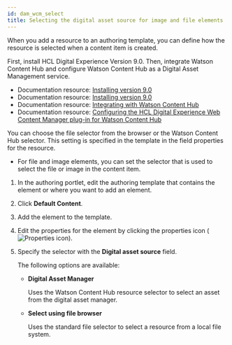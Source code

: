 ```yaml
---
id: dam_wcm_select
title: Selecting the digital asset source for image and file elements
---
```





When you add a resource to an authoring template, you can define how the resource is selected when a content item is created.

First, install HCL Digital Experience Version 9.0. Then, integrate Watson Content Hub and configure Watson Content Hub as a Digital Asset Management service.

-   Documentation resource: [Installing version 9.0](https://hclpnpsupport.hcltech.com/csm?id=kb_category&kb_category=c0ef98b71bb0778083cb86e9cd4bcbf2)
-   Documentation resource: [Installing version 9.0](https://hclpnpsupport.hcltech.com/csm?id=kb_category&kb_category=c0ef98b71bb0778083cb86e9cd4bcbf2)
-   Documentation resource: [Integrating with Watson Content Hub](../integrate/int_dch.md#)
-   Documentation resource: [Configuring the HCL Digital Experience Web Content Manager plug-in for Watson Content Hub](../integrate/cfg_dch_dam.md)

You can choose the file selector from the browser or the Watson Content Hub selector. This setting is specified in the template in the field properties for the resource.

-   For file and image elements, you can set the selector that is used to select the file or image in the content item.

1.  In the authoring portlet, edit the authoring template that contains the element or where you want to add an element.

2.  Click **Default Content**.

3.  Add the element to the template.

4.  Edit the properties for the element by clicking the properties icon \(![Properties icon](../images/propIcon.jpg)\).

5.  Specify the selector with the **Digital asset source** field.

    The following options are available:

    -   ****Digital Asset Manager****

        Uses the Watson Content Hub resource selector to select an asset from the digital asset manager.

    -   ****Select using file browser****

        Uses the standard file selector to select a resource from a local file system.


